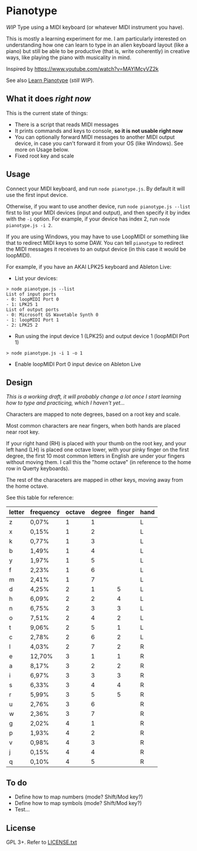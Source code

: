 # Pianotype

*WIP* Type using a MIDI keyboard (or whatever MIDI instrument you have).

This is mostly a learning experiment for me.  I am particularly interested on
understanding how one can learn to type in an alien keyboard layout (like a
piano) but still be able to be productive (that is, write coherently) in
creative ways, like playing the piano with musicality in mind.

Inspired by https://www.youtube.com/watch?v=MAYlMcyVZ2k

See also [Learn Pianotype](https://github.com/munshkr/learn-pianotype) (*still WIP*).


## What it does *right now*

This is the current state of things:

* There is a script that reads MIDI messages
* It prints commands and keys to console, **so it is not usable right now**
* You can optionally forward MIDI messages to another MIDI output device, in
  case you can't forward it from your OS (like Windows). See more on Usage
  below.
* Fixed root key and scale


## Usage

Connect your MIDI keyboard, and run `node pianotype.js`. By default it will use
the first input device.

Otherwise, if you want to use another device, run `node pianotype.js --list`
first to list your MIDI devices (input and output), and then specify it by
index with the `-i` option. For example, if your device has index 2, run `node
pianotype.js -i 2`.

If you are using Windows, you may have to use LoopMIDI or something like that
to redirect MIDI keys to some DAW.  You can tell `pianotype` to redirect the MIDI
messages it receives to an output device (in this case it would be loopMIDI).

For example, if you have an AKAI LPK25 keyboard and Ableton Live:

- List your devices:

```
> node pianotype.js --list
List of input ports
- 0: loopMIDI Port 0
- 1: LPK25 1
List of output ports
- 0: Microsoft GS Wavetable Synth 0
- 1: loopMIDI Port 1
- 2: LPK25 2
```

- Run using the input device 1 (LPK25) and output device 1 (loopMIDI Port 1)

```
> node pianotype.js -i 1 -o 1
```

- Enable loopMIDI Port 0 input device on Ableton Live


## Design

*This is a working draft, it will probably change a lot once I start learning
how to type and practicing, which I haven't yet...*

Characters are mapped to note degrees, based on a root key and scale.

Most common characters are near fingers, when both hands are placed near root key.

If your right hand (RH) is placed with your thumb on the root key, and your
left hand (LH) is placed one octave lower, with your pinky finger on the first
degree, the first 10 most common letters in English are under your fingers
without moving them. I call this the "home octave" (in reference to the home
row in Querty keyboards).

The rest of the characeters are mapped in other keys, moving away from the home
octave.

See this table for reference:

| letter | frequency | octave | degree | finger | hand |
|--------|-----------|--------|--------|--------|------|
| z      | 0,07%     | 1      | 1      |        | L    |
| x      | 0,15%     | 1      | 2      |        | L    |
| k      | 0,77%     | 1      | 3      |        | L    |
| b      | 1,49%     | 1      | 4      |        | L    |
| y      | 1,97%     | 1      | 5      |        | L    |
| f      | 2,23%     | 1      | 6      |        | L    |
| m      | 2,41%     | 1      | 7      |        | L    |
| d      | 4,25%     | 2      | 1      | 5      | L    |
| h      | 6,09%     | 2      | 2      | 4      | L    |
| n      | 6,75%     | 2      | 3      | 3      | L    |
| o      | 7,51%     | 2      | 4      | 2      | L    |
| t      | 9,06%     | 2      | 5      | 1      | L    |
| c      | 2,78%     | 2      | 6      | 2      | L    |
| l      | 4,03%     | 2      | 7      | 2      | R    |
| e      | 12,70%    | 3      | 1      | 1      | R    |
| a      | 8,17%     | 3      | 2      | 2      | R    |
| i      | 6,97%     | 3      | 3      | 3      | R    |
| s      | 6,33%     | 3      | 4      | 4      | R    |
| r      | 5,99%     | 3      | 5      | 5      | R    |
| u      | 2,76%     | 3      | 6      |        | R    |
| w      | 2,36%     | 3      | 7      |        | R    |
| g      | 2,02%     | 4      | 1      |        | R    |
| p      | 1,93%     | 4      | 2      |        | R    |
| v      | 0,98%     | 4      | 3      |        | R    |
| j      | 0,15%     | 4      | 4      |        | R    |
| q      | 0,10%     | 4      | 5      |        | R    |


## To do

* Define how to map numbers (mode? Shift/Mod key?)
* Define how to map symbols (mode? Shift/Mod key?)
* Test...

## License

GPL 3+. Refer to [LICENSE.txt](LICENSE.txt)
